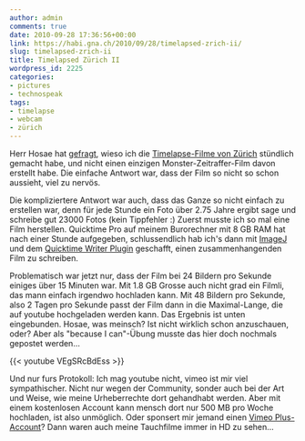 ```yaml
---
author: admin
comments: true
date: 2010-09-28 17:36:56+00:00
link: https://habi.gna.ch/2010/09/28/timelapsed-zrich-ii/
slug: timelapsed-zrich-ii
title: Timelapsed Zürich II
wordpress_id: 2225
categories:
- pictures
- technospeak
tags:
- timelapse
- webcam
- zürich
---
```


Herr Hosae hat [gefragt](https://habi.gna.ch/2010/09/24/zrich-im-zeitraffer/#comment-13517), wieso ich die [Timelapse-Filme von Zürich](https://habi.gna.ch/2010/09/24/zrich-im-zeitraffer/) stündlich gemacht habe, und nicht einen einzigen Monster-Zeitraffer-Film davon erstellt habe.
Die einfache Antwort war, dass der Film so nicht so schon aussieht, viel zu nervös.

Die kompliziertere Antwort war auch, dass das Ganze so nicht einfach zu erstellen war, denn für jede Stunde ein Foto über 2.75 Jahre ergibt sage und schreibe gut 23000 Fotos (kein Tippfehler :)
Zuerst musste ich so mal eine Film herstellen.
Quicktime Pro auf meinem Burorechner mit 8 GB RAM hat nach einer Stunde aufgegeben, schlussendlich hab ich's dann mit [ImageJ](http://rsbweb.nih.gov/ij/) und dem [Quicktime Writer Plugin](http://rsbweb.nih.gov/ij/plugins/movie-writer.html) geschafft, einen zusammenhangenden Film zu schreiben.

Problematisch war jetzt nur, dass der Film bei 24 Bildern pro Sekunde einiges über 15 Minuten war.
Mit 1.8 GB Grosse auch nicht grad ein Filmli, das mann einfach irgendwo hochladen kann.
Mit 48 Bildern pro Sekunde, also 2 Tagen pro Sekunde passt der Film dann in die Maximal-Lange, die auf youtube hochgeladen werden kann.
Das Ergebnis ist unten eingebunden.
Hosae, was meinsch? Ist nicht wirklich schon anzuschauen, oder?
Aber als "because I can"-Übung musste das hier doch nochmals gepostet werden...

{{< youtube VEgSRcBdEss >}}

Und nur furs Protokoll: Ich mag youtube nicht, vimeo ist mir viel sympathischer.
Nicht nur wegen der Community, sonder auch bei der Art und Weise, wie meine Urheberrechte dort gehandhabt werden.
Aber mit einem kostenlosen Account kann mensch dort nur 500 MB pro Woche hochladen, ist also unmöglich.
Oder sponsert mir jemand einen [Vimeo Plus-Account](https://vimeo.com/plus)? Dann waren auch meine Tauchfilme immer in HD zu sehen...
